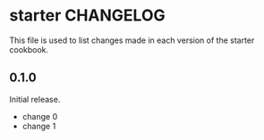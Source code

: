 # starter CHANGELOG

This file is used to list changes made in each version of the starter cookbook.

## 0.1.0

Initial release.

- change 0
- change 1
